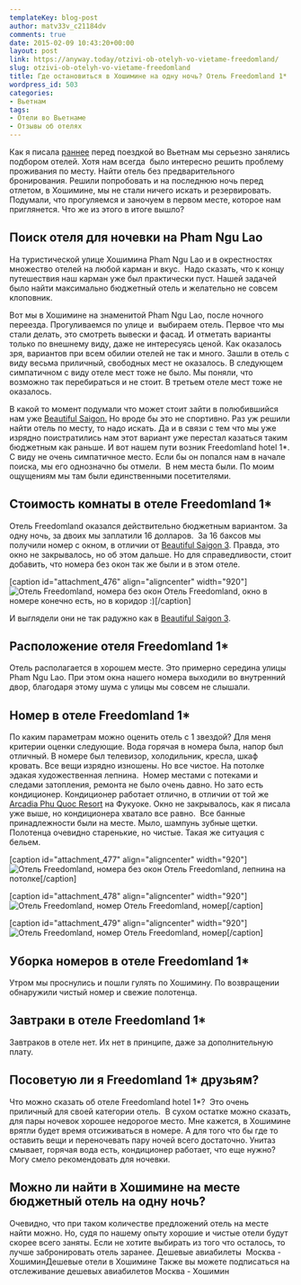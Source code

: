 ```yaml
---
templateKey: blog-post
author: matv33v_c21184dv
comments: true
date: 2015-02-09 10:43:20+00:00
layout: post
link: https://anyway.today/otzivi-ob-otelyh-vo-vietame-freedomland/
slug: otzivi-ob-otelyh-vo-vietame-freedomland
title: Где остановиться в Хошимине на одну ночь? Отель Freedomland 1*
wordpress_id: 503
categories:
- Вьетнам
tags:
- Отели во Вьетнаме
- Отзывы об отелях
---
```


Как я писала [раннее](http://anyway.today/otzivi-ob-otele-beautiful-saigon-3) перед поездкой во Вьетнам мы серьезно занялись подбором отелей. Хотя нам всегда  было интересно решить проблему проживания по месту. Найти отель без предварительного бронирования. Решили попробовать и на последнюю ночь перед отлетом, в Хошимине, мы не стали ничего искать и резервировать. Подумали, что прогуляемся и заночуем в первом месте, которое нам приглянется. Что же из этого в итоге вышло?




<!-- more -->





## Поиск отеля для ночевки на Pham Ngu Lao




На туристической улице Хошимина Pham Ngu Lao и в окрестностях множество отелей на любой карман и вкус.  Надо сказать, что к концу путешествия наш карман уже был практически пуст. Нашей задачей было найти максимально бюджетный отель и желательно не совсем клоповник.




Вот мы в Хошимине на знаменитой Pham Ngu Lao, после ночного переезда. Прогуливаемся по улице и  выбираем отель. Первое что мы стали делать, это смотреть вывески и фасад. И отметать варианты только по внешнему виду, даже не интересуясь ценой. Как оказалось зря, вариантов при всем обилии отелей не так и много. Зашли в отель с виду весьма приличный, свободных мест не оказалось. В следующем симпатичном с виду отеле мест тоже не было. Мы поняли, что возможно так перебираться и не стоит. В третьем отеле мест тоже не оказалось.




В какой то момент подумали что может стоит зайти в полюбившийся нам уже [Beautiful Saigon.](http://anyway.today/otzivi-ob-otele-beautiful-saigon-3) Но вроде бы это не спортивно. Раз уж решили найти отель по месту, то надо искать. Да и в связи с тем что мы уже изрядно поистратились нам этот вариант уже перестал казаться таким бюджетным как раньше. И вот нашем пути возник Freedomland hotel 1*. С виду не очень симпатичное место. Если бы он попался нам в начале поиска, мы его однозначно бы отмели.  В нем места были. По моим ощущениям мы там были единственными посетителями.







## Стоимость комнаты в отеле Freedomland 1*





Отель Freedomland оказался действительно бюджетным вариантом. За одну ночь, за двоих мы заплатили 16 долларов.  За 16 баксов мы получили номер с окном, в отличии от [Beautiful Saigon 3](http://anyway.today/otzivi-ob-otele-beautiful-saigon-3). Правда, это окно не закрывалось, но об этом дальше. Но для справедливости, стоит добавить, что номера без окон так же были и в этом отеле.


[caption id="attachment_476" align="aligncenter" width="920"]![Отель Freedomland, номера без окон](https://img-fotki.yandex.ru/get/16107/27506135.0/0_fd81d_dd127bd2_orig) Отель Freedomland, окно в номере конечно есть, но в коридор :)[/caption]




И выглядели они не так радужно как в [Beautiful Saigon 3](http://anyway.today/otzivi-ob-otele-beautiful-saigon-3).





## Расположение отеля Freedomland 1*



Отель располагается в хорошем месте. Это примерно середина улицы Pham Ngu Lao. При этом окна нашего номера выходили во внутренний двор, благодаря этому шума с улицы мы совсем не слышали. 



## Номер в отеле Freedomland 1*



По каким параметрам можно оценить отель с 1 звездой? Для меня критерии оценки следующие. Вода горячая в номера была, напор был отличный. В номере был телевизор, холодильник, кресла, шкаф кровать. Все вещи изрядно изношены. Но все чистое. На потолке эдакая художественная лепнина.  Номер местами с потеками и следами затопления, ремонта не было очень давно. Но зато есть кондиционер. Кондиционер работает отлично, в отличии от той же [Arcadia Phu Quoc Resort](http://anyway.today/otziv-arcadia-phu-quoc-resort/) на Фукуоке. Окно не закрывалось, как я писала уже выше, но кондиционера хватало все равно.  Все банные принадлежности были на месте. Мыло, шампунь зубные щетки.  Полотенца очевидно старенькие, но чистые. Такая же ситуация с бельем.


[caption id="attachment_477" align="aligncenter" width="920"]![Отель Freedomland, номера без окон](https://img-fotki.yandex.ru/get/15534/27506135.0/0_fd820_6e4c626c_orig) Отель Freedomland, лепнина на потолке[/caption]





[caption id="attachment_478" align="aligncenter" width="920"]![Отель Freedomland, номер](https://img-fotki.yandex.ru/get/16155/27506135.0/0_fd81f_2a4dee10_orig) Отель Freedomland, номер[/caption]





[caption id="attachment_479" align="aligncenter" width="920"]![Отель Freedomland, номер](https://img-fotki.yandex.ru/get/15497/27506135.0/0_fd824_661f075a_orig) Отель Freedomland, номер[/caption]






## Уборка номеров в отеле Freedomland 1*



Утром мы проснулись и пошли гулять по Хошимину. По возвращении обнаружили чистый номер и свежие полотенца. 



## Завтраки в отеле Freedomland 1*



Завтраков в отеле нет. Их нет в принципе, даже за дополнительную плату. 



## Посоветую ли я Freedomland 1* друзьям?





Что можно сказать об отеле Freedomland hotel 1*?  Это очень приличный для своей категории отель.  В сухом остатке можно сказать, для пары ночевок хорошее недорогое место. Мне кажется, в Хошимине врятли будет время отсиживаться в номере. А для того что бы где то оставить вещи и переночевать пару ночей всего достаточно. Унитаз смывает, горячая вода есть, кондиционер работает, что еще нужно? Могу смело рекомендовать для ночевки.





## Можно ли найти в Хошимине на месте бюджетный отель на одну ночь?



Очевидно, что при таком количестве предложений отель на месте найти можно. Но, судя по нашему опыту хорошие и чистые отели будут скорее всего заняты. Если не хотите выбирать из того что осталось, то лучше забронировать отель заранее. Дешевые авиабилеты  Москва - ХошиминДешевые отели в Хошимине  Также вы можете подписаться на отслеживание дешевых авиабилетов Москва - Хошимин
